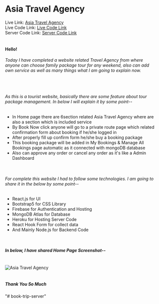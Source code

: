 # Asia Travel Agency

Live Link: <a href="https://asia-travel-agency.web.app/">Asia Travel Agency</a> <br/>
Live Code Link: <a href="https://github.com/Abdullah-Al-Akash/Asia-Travel-Agency-Client">Live Code Link</a> <br/>
Server Code Link: <a href="https://github.com/Abdullah-Al-Akash/Asia-Travel-Agency-Server">Server Code Link</a>
<br>
<br>
<h4>Hello!</h4>
<h6>Today I have completed a website related Travel Agency from where anyone can choose family package tour for any
        weekend, also can add own service as well as many things what I am going to explain now.</h6>
<br>
<h6>As this is a tourist website, basically there are some feature about tour package management. In below I will
        explain it by some point--</h6>
<ul>
        <li>
                In Home page there are 6section related Asia Travel Agency where are also a section which is included
                service
        </li>
        <li>
                By Book Now click anyone will go to a private route page which related confirmation form about booking
                if he/she logged in
        </li>
        <li>
                After properly fill up confirm form he/she buy a booking package
        </li>
        <li>
                This booking package will be added in My Bookings & Manage All Bookings page automatic as it connected
                with mongoDB database
        </li>
        <li>
                Also can approve any order or cancel any order as it's like a Admin Dashboard
        </li>
</ul>
<br>
<h6>For complete this website I had to follow some technologies. I am going to share it in the below by some point--
</h6>
<ul>
        <li>
                React.js for UI
        </li>
        <li>
                Bootstrap5 for CSS Library
        </li>
        <li>
                Firebase for Authentication and Hosting
        </li>
        <li>
                MongoDB Atlas for Database
        </li>
        <li>
                Heroku for Hosting Server Code
        </li>
        <li>
                React Hook Form for collect data
        </li>
        <li>
                And Mainly Node.js for Backend Code
        </li>
</ul>
<br>
<h5>In below, I have shared Home Page Screenshot--</h5>
<br>
<img src="https://i.ibb.co/xfkpqwR/asia-travel-agency-home.png" alt="Asia Travel Agency">
<br>
<br>
<h5>Thank You So Much</h5>"# book-trip-server" 
